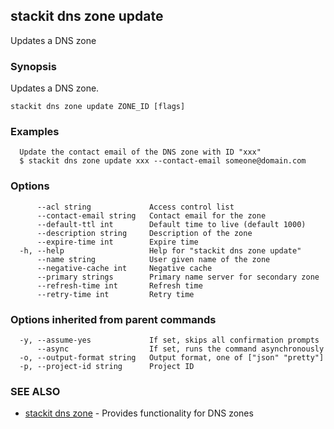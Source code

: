 ## stackit dns zone update

Updates a DNS zone

### Synopsis

Updates a DNS zone.

```
stackit dns zone update ZONE_ID [flags]
```

### Examples

```
  Update the contact email of the DNS zone with ID "xxx"
  $ stackit dns zone update xxx --contact-email someone@domain.com
```

### Options

```
      --acl string             Access control list
      --contact-email string   Contact email for the zone
      --default-ttl int        Default time to live (default 1000)
      --description string     Description of the zone
      --expire-time int        Expire time
  -h, --help                   Help for "stackit dns zone update"
      --name string            User given name of the zone
      --negative-cache int     Negative cache
      --primary strings        Primary name server for secondary zone
      --refresh-time int       Refresh time
      --retry-time int         Retry time
```

### Options inherited from parent commands

```
  -y, --assume-yes             If set, skips all confirmation prompts
      --async                  If set, runs the command asynchronously
  -o, --output-format string   Output format, one of ["json" "pretty"]
  -p, --project-id string      Project ID
```

### SEE ALSO

* [stackit dns zone](./stackit_dns_zone.md)	 - Provides functionality for DNS zones

